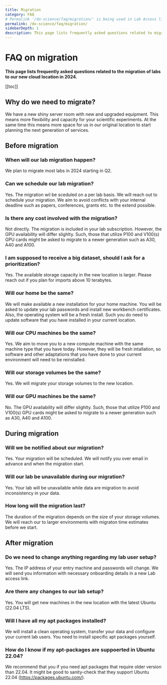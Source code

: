 ```yaml
---
title: Migration
category: FAQ
# Permalink '/do-science/faq/migration/' is being used in Lab Access link
permalink: /do-science/faq/migration/
sidebarDepth: 1
description: This page lists frequently asked questions related to migration of labs to new cloud location.
---
```


# FAQ on migration

**This page lists frequently asked questions related to the migration of labs to our new cloud location in 2024.**

[[toc]]

## Why do we need to migrate? 

We have a new shiny server room with new and upgraded equipment. This means more flexibility and capacity for your scientific experiments. At the same time this means more space for us in our original location to start planning the next generation of services.

<!-- before migration -->

## Before migration


### When will our lab migration happen? 

We plan to migrate most labs in 2024 starting in Q2.


### Can we schedule our lab migration?

Yes. The migration wil be sceduled on a per lab basis. We will reach out to schedule your migration. We aim to avoid conflicts with your internal deadline such as papers, conferences, grants etc. to the extend possible. 


### Is there any cost involved with the migration? 

Not directly. The migration is included in your lab subscription. However, the GPU availability will differ slighlty. Such, those that utilize P100 and V100(s) GPU cards might be asked to migrate to a newer generation such as A30, A40 and A100.


### I am supposed to receive a big dataset, should I ask for a prioritization?

Yes. The available storage capacity in the new location is larger. Please reach out if you plan for imports above 10 terabytes.

### Will our home be the same?

We will make available a new installation for your home machine. You will be asked to update your lab passwords and install new workbench certificates. Also, the operating system will be a fresh install. Such you do need to update software that you have installed in your current location.


### Will our CPU machines be the same?

Yes. We aim to move you to a new compute machine with the same machine type that you have today. However, they will be fresh intallation, so software and other adaptations that you have done to your current environment will need to be reinstalled.


### Will our storage volumes be the same?

Yes. We will migrate your storage volumes to the new location.

### Will our GPU machines be the same?

No. The GPU availability will differ slighlty. Such, those that utilize P100 and V100(s) GPU cards might be asked to migrate to a newer generation such as A30, A40 and A100.


<!-- TODO: add details on recommended mapping (gitlab issue) -->

<!-- during migration -->

## During migration

### Will we be notified about our migration?

Yes. Your migration will be scheduled. We will notify you over email in advance and when the migration start. 

### Will our lab be unavailable during our migration?

Yes. Your lab will be unavailable while data are migration to avoid inconsistency in your data.

### How long will the migration last?

The duration of the migration depends on the size of your storage volumes. We will reach our to larger environments with migraton time estimates before we start.


<!-- after migration: access, ... -->
## After migration

### Do we need to change anything regarding my lab user setup?

Yes. The IP address of your entry machine and passwords will change. We will send you information with necessary onboarding details in a new Lab access link.

### Are there any changes to our lab setup?

Yes. You will get new machines in the new location with the latest Ubuntu (22.04 LTS). 

### Will I have all my apt packages installed?

We will install a clean operating system, transfer your data and configure your current lab users. You need to install specific apt packages yourself.

### How do I know if my apt-packages are suppoerted in Ubuntu 22.04? 

We recommend that you if you need apt packages that require older version than 22.04. It might be good to sanity-check that they support Ubuntu 22.04 (https://packages.ubuntu.com/).

